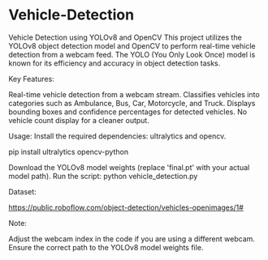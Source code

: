 # Vehicle-Detection
Vehicle Detection using YOLOv8 and OpenCV
This project utilizes the YOLOv8 object detection model and OpenCV to perform real-time vehicle detection from a webcam feed. The YOLO (You Only Look Once) model is known for its efficiency and accuracy in object detection tasks.

Key Features:

Real-time vehicle detection from a webcam stream.
Classifies vehicles into categories such as Ambulance, Bus, Car, Motorcycle, and Truck.
Displays bounding boxes and confidence percentages for detected vehicles.
No vehicle count display for a cleaner output.

Usage:
Install the required dependencies: ultralytics and opencv.

pip install ultralytics opencv-python

Download the YOLOv8 model weights (replace 'final.pt' with your actual model path).
Run the script: python vehicle_detection.py


Dataset:

https://public.roboflow.com/object-detection/vehicles-openimages/1#

Note:

Adjust the webcam index in the code if you are using a different webcam.
Ensure the correct path to the YOLOv8 model weights file.
